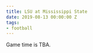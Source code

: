 ```yaml
---
title: LSU at Mississippi State
date: 2019-08-13 00:00:00 Z
tags:
- football
---
```


Game time is TBA.
